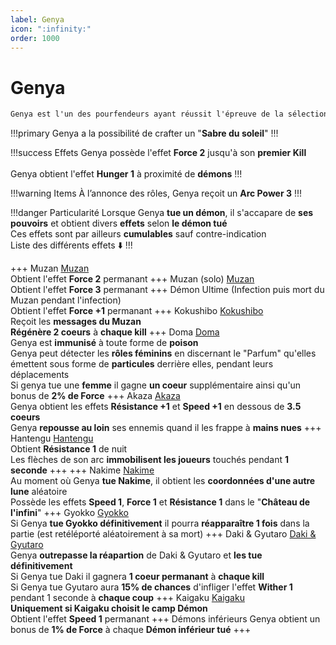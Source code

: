 ```yaml
---
label: Genya
icon: ":infinity:"
order: 1000
---
```


# Genya

```txt
Genya est l'un des pourfendeurs ayant réussit l'épreuve de la sélection finale 
```

!!!primary
Genya a la possibilité de crafter un "**Sabre du soleil**"
!!!

!!!success Effets
Genya possède l'effet **Force 2** jusqu'à son **premier Kill** <br>
<br>
Genya obtient l'effet **Hunger 1** à proximité de **démons**
!!!

!!!warning Items
À l’annonce des rôles, Genya reçoit un **Arc Power 3**
!!!

!!!danger Particularité
Lorsque Genya **tue un démon**, il s'accapare de **ses pouvoirs** et obtient divers **effets** selon **le démon tué** <br>
Ces effets sont par ailleurs **cumulables** sauf contre-indication <br>
Liste des différents effets :arrow_down:
!!!

+++ Muzan
[Muzan](../demon/muzan) <br>
Obtient l'effet **Force 2** permanant
+++ Muzan (solo)
[Muzan](../demon/muzan) <br>
Obtient l'effet **Force 3** permanant
+++ Démon Ultime
(Infection puis mort du Muzan pendant l'infection) <br>
Obtient l'effet **Force +1** permanant
+++ Kokushibo
[Kokushibo](../demon/kokushibo) <br>
Reçoit les **messages du Muzan** <br>
**Régénère 2 coeurs** à **chaque kill**
+++ Doma 
[Doma](../demon/demon) <br>
Genya est **immunisé** à toute forme de **poison** <br>
Genya peut détecter les **rôles féminins** en discernant le "Parfum" qu'elles émettent sous forme de **particules** derrière elles, pendant leurs déplacements <br>
Si genya tue une **femme** il gagne **un coeur** supplémentaire ainsi qu'un bonus de **2% de Force**
+++ Akaza
[Akaza](../demon/akaza) <br>
Genya obtient les effets **Résistance +1** et **Speed +1** en dessous de **3.5 coeurs** <br>
Genya **repousse au loin** ses ennemis quand il les frappe à **mains nues**
+++ Hantengu
[Hantengu](../demon/hantengu) <br>
Obtient **Résistance 1** de nuit <br>
Les flèches de son arc **immobilisent les joueurs** touchés pendant **1 seconde**
+++
+++ Nakime
[Nakime](../demon/nakime) <br>
Au moment où Genya **tue Nakime**, il obtient les **coordonnées d'une autre lune** aléatoire <br>
Possède les effets **Speed 1**, **Force 1** et **Résistance 1** dans le "**Château de l'infini**"
+++ Gyokko
[Gyokko](../demon/Gyokko) <br>
Si Genya **tue Gyokko définitivement** il pourra **réapparaître 1 fois** dans la partie (est retéléporté aléatoirement à sa mort)
+++ Daki & Gyutaro
[Daki & Gyutaro](../demon/daki_gyutaro) <br>
Genya **outrepasse la réapartion** de Daki & Gyutaro et **les tue définitivement** <br>
Si Genya tue Daki il gagnera **1 coeur permanant** à **chaque kill** <br>
Si Genya tue Gyutaro aura **15% de chances** d'infliger l'effet **Wither 1** pendant 1 seconde à **chaque coup**
+++ Kaigaku
[Kaigaku](../demon/Kaigaku) <br>
**__Uniquement si Kaigaku choisit le camp Démon__** <br>
Obtient l'effet **Speed 1** permanant
+++ Démons inférieurs
Genya obtient un bonus de **1% de Force** à chaque **Démon inférieur tué**
+++



